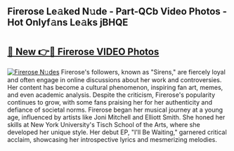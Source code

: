 ## Firerose Le𝚊ked N𝚞de - Part-QCb Video Photos - Hot Onlyf𝚊ns Le𝚊ks jBHQE

# <h2><a href="http://ac2438.deff.icu/?id=Firerose">🔗 New 👉🔴 Firerose VIDEO Photos</a></h2>

[![Firerose N𝚞des](https://i.imgur.com/rIISA9y.gif)](http://ac2438.deff.icu/?id=Firerose)
Firerose's followers, known as "Sirens," are fiercely loyal and often engage in online discussions about her work and controversies. Her content has become a cultural phenomenon, inspiring fan art, memes, and even academic analysis. Despite the criticism, Firerose's popularity continues to grow, with some fans praising her for her authenticity and defiance of societal norms. Firerose began her musical journey at a young age, influenced by artists like Joni Mitchell and Elliott Smith. She honed her skills at New York University's Tisch School of the Arts, where she developed her unique style. Her debut EP, "I'll Be Waiting," garnered critical acclaim, showcasing her introspective lyrics and mesmerizing melodies.
